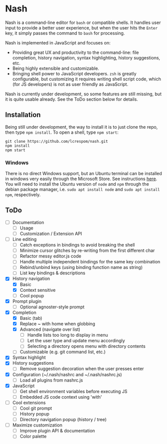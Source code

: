 # Nash
Nash is a command-line editor for `bash` or compatible shells. It handles user input to provide a better user experience, but when the user hits the `Enter` key, it simply passes the command to `bash` for processing.

Nash is implemented in JavaScript and focuses on:
- Providing great UX and productivity to the command-line: file completion, history navigation, syntax highlighting, history suggestions, etc.
- Being highly extensible and customizable.
- Bringing shell power to JavaScript developers. `zsh` is greatly configurable, but customizing it requires
	writing shell script code, which (for JS developers) is not as user friendly as JavaScript.

Nash is currently under development, so some features are still missing, but it is quite usable already. See the ToDo section below for details.


## Installation
Being still under development, the way to install it is to just clone the repo, then type `npm install`. To open a shell, type `npm start`:
```
git clone https://github.com/lcrespom/nash.git
npm install
npm start
```

### Windows
There is no direct Windows support, but an Ubuntu terminal can be installed in windows very easily through the Microsoft Store. See instructions [here](https://tutorials.ubuntu.com/tutorial/tutorial-ubuntu-on-windows). You will need to install the Ubuntu version of `node` and `npm` through the debian package manager, i.e. `sudo apt install node` and `sudo apt install npm`, respectively.


## ToDo
- [ ] Documentation
	- [ ] Usage
	- [ ] Customization / Extension API
- [ ] Line editing
	- [ ] Catch exceptions in bindings to avoid breaking the shell
	- [ ] Minimize cursor glitches by re-writing from the first different char
	- [ ] Refactor messy editor.js code
	- [ ] Handle multiple independent bindings for the same key combination
	- [ ] Rebind/unbind keys (using binding function name as string)
	- [ ] List key bindings & descriptions
- [x] History navigation
	- [x] Basic
	- [x] Context sensitive
	- [ ] Cool popup
- [x] Prompt plugin
	- [ ] Optional agnoster-style prompt
- [x] Completion
	- [x] Basic (tab)
	- [x] Replace ~ with home when globbing
	- [x] Advanced (navigate over list)
		- [ ] Handle lists too long to display in menu
		- [ ] Let the user type and update menu accordingly
		- [ ] Selecting a directory opens menu with directory contents
	- [ ] Customizable (e.g. git command list, etc.)
- [x] Syntax highlight
- [x] History suggestions
	- [ ] Remove suggestion decoration when the user presses enter
- [x] Configuration (~/.nash/nashrc and ~/.nash/nashrc.js)
	- [ ] Load all plugins from nashrc.js
- [x] JavaScript
	- [ ] Get shell environment variables before executing JS
	- [ ] Embedded JS code context using 'with'
- [ ] Cool extensions
	- [ ] Cool git prompt
	- [ ] History popup
	- [ ] Directory navigation popup (history / tree)
- [ ] Maximize customization
	- [ ] Improve plugin API & documentation
	- [ ] Color palette
